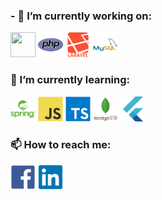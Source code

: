 ### - 🔭 I’m currently working on:

<img src="https://cdn.jsdelivr.net/gh/devicons/devicon/icons/java/java-original.svg" width="40" height="40"/> <img src="https://github.com/devicons/devicon/blob/v2.15.1/icons/php/php-original.svg" width="40" height="40"/> <img src="https://github.com/devicons/devicon/blob/v2.15.1/icons/laravel/laravel-plain-wordmark.svg" width="40" height="40"/> <img src="https://github.com/devicons/devicon/blob/v2.15.1/icons/mysql/mysql-original-wordmark.svg" width="40" height="40"/>

### 🌱 I’m currently learning:

<img src="https://github.com/devicons/devicon/blob/v2.15.1/icons/spring/spring-original-wordmark.svg" width="40" height="40"/> <img src="https://github.com/devicons/devicon/blob/v2.15.1/icons/javascript/javascript-original.svg" width="40" height="40"/> <img src="https://github.com/devicons/devicon/blob/v2.15.1/icons/typescript/typescript-original.svg" width="40" height="40"/> <img src="https://github.com/devicons/devicon/blob/v2.15.1/icons/mongodb/mongodb-original-wordmark.svg" width="40" height="40"/> <img src="https://github.com/devicons/devicon/blob/v2.15.1/icons/flutter/flutter-original.svg" width="40" height="40"/>

### 📫 How to reach me:
<a href="https://facebook.com/dedsdead"><img src="https://github.com/devicons/devicon/blob/v2.15.1/icons/facebook/facebook-original.svg" width="40" height="40"/></a> <a href="https://www.linkedin.com/in/andre-ricardo-morato-rosa-99b278259"><img src="https://github.com/devicons/devicon/blob/v2.15.1/icons/linkedin/linkedin-original.svg" width="40" height="40"/></a>

<div>
<a href="https://github.com/dedsdead">
</div>

<!--
**dedsdead/dedsdead** is a ✨ _special_ ✨ repository because its `README.md` (this file) appears on your GitHub profile.

Here are some ideas to get you started:

- 🔭 I’m currently working on ...
- 🌱 I’m currently learning ...
- 👯 I’m looking to collaborate on ...
- 🤔 I’m looking for help with ...
- 💬 Ask me about ...
- 📫 How to reach me: ...
- 😄 Pronouns: ...
- ⚡ Fun fact: ...
-->
